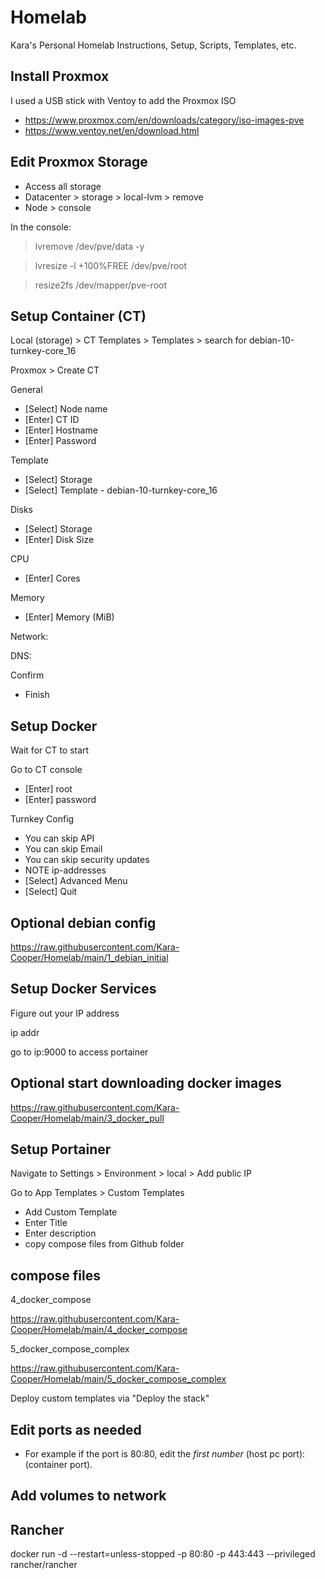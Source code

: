 # Homelab
Kara's Personal Homelab Instructions, Setup, Scripts, Templates, etc.

## Install Proxmox
I used a USB stick with Ventoy to add the Proxmox ISO
 - https://www.proxmox.com/en/downloads/category/iso-images-pve
 - https://www.ventoy.net/en/download.html

## Edit Proxmox Storage
- Access all storage
- Datacenter > storage > local-lvm > remove
- Node > console

In the console:

> lvremove /dev/pve/data -y

> lvresize -l +100%FREE /dev/pve/root

> resize2fs /dev/mapper/pve-root

## Setup Container (CT)
Local (storage) > CT Templates > Templates > search for debian-10-turnkey-core_16

Proxmox > Create CT

General

- [Select] Node name
- [Enter] CT ID
- [Enter] Hostname
- [Enter] Password

Template

- [Select] Storage
- [Select] Template - debian-10-turnkey-core_16

Disks

- [Select] Storage
- [Enter] Disk Size

CPU

- [Enter] Cores

Memory

- [Enter] Memory (MiB)

Network:

DNS:

Confirm
- Finish

## Setup Docker
Wait for CT to start

Go to CT console
- [Enter] root
- [Enter] password

Turnkey Config
- You can skip API
- You can skip Email
- You can skip security updates
- NOTE ip-addresses
- [Select] Advanced Menu
- [Select] Quit

## Optional debian config
https://raw.githubusercontent.com/Kara-Cooper/Homelab/main/1_debian_initial

## Setup Docker Services

Figure out your IP address

ip addr

go to ip:9000 to access portainer

## Optional start downloading docker images

https://raw.githubusercontent.com/Kara-Cooper/Homelab/main/3_docker_pull

## Setup Portainer

Navigate to Settings > Environment > local > Add public IP

Go to App Templates > Custom Templates 

- Add Custom Template
- Enter Title
- Enter description
- copy compose files from Github folder

## compose files

4_docker_compose 

https://raw.githubusercontent.com/Kara-Cooper/Homelab/main/4_docker_compose

5_docker_compose_complex 

https://raw.githubusercontent.com/Kara-Cooper/Homelab/main/5_docker_compose_complex

Deploy custom templates via "Deploy the stack"

## Edit ports as needed
- For example if the port is 80:80, edit the *first number* (host pc port):(container port). 

## Add volumes to network

## Rancher
docker run -d --restart=unless-stopped -p 80:80 -p 443:443 --privileged rancher/rancher

